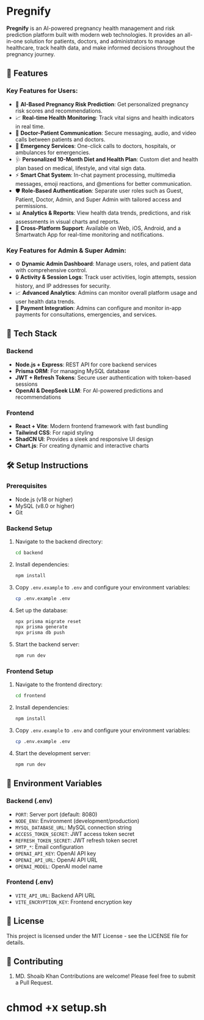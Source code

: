 # Pregnify

**Pregnify** is an AI-powered pregnancy health management and risk prediction platform built with modern web technologies. It provides an all-in-one solution for patients, doctors, and administrators to manage healthcare, track health data, and make informed decisions throughout the pregnancy journey.

## 🚀 Features

### Key Features for Users:
- 🤖 **AI-Based Pregnancy Risk Prediction**: Get personalized pregnancy risk scores and recommendations.
- 📈 **Real-time Health Monitoring**: Track vital signs and health indicators in real time.
- 💬 **Doctor-Patient Communication**: Secure messaging, audio, and video calls between patients and doctors.
- 🏥 **Emergency Services**: One-click calls to doctors, hospitals, or ambulances for emergencies.
- 🩺 **Personalized 10-Month Diet and Health Plan**: Custom diet and health plan based on medical, lifestyle, and vital sign data.
- ⚡ **Smart Chat System**: In-chat payment processing, multimedia messages, emoji reactions, and @mentions for better communication.
- 🛡️ **Role-Based Authentication**: Separate user roles such as Guest, Patient, Doctor, Admin, and Super Admin with tailored access and permissions.
- 📊 **Analytics & Reports**: View health data trends, predictions, and risk assessments in visual charts and reports.
- 📱 **Cross-Platform Support**: Available on Web, iOS, Android, and a Smartwatch App for real-time monitoring and notifications.

### Key Features for Admin & Super Admin:
- ⚙️ **Dynamic Admin Dashboard**: Manage users, roles, and patient data with comprehensive control.
- 🔒 **Activity & Session Logs**: Track user activities, login attempts, session history, and IP addresses for security.
- 📈 **Advanced Analytics**: Admins can monitor overall platform usage and user health data trends.
- 💸 **Payment Integration**: Admins can configure and monitor in-app payments for consultations, emergencies, and services.

## 🧱 Tech Stack

### Backend
- **Node.js + Express**: REST API for core backend services
- **Prisma ORM**: For managing MySQL database
- **JWT + Refresh Tokens**: Secure user authentication with token-based sessions
- **OpenAI & DeepSeek LLM**: For AI-powered predictions and recommendations

### Frontend
- **React + Vite**: Modern frontend framework with fast bundling
- **Tailwind CSS**: For rapid styling
- **ShadCN UI**: Provides a sleek and responsive UI design
- **Chart.js**: For creating dynamic and interactive charts

## 🛠️ Setup Instructions

### Prerequisites
- Node.js (v18 or higher)
- MySQL (v8.0 or higher)
- Git

### Backend Setup
1. Navigate to the backend directory:
   ```bash
   cd backend
   ```

2. Install dependencies:
   ```bash
   npm install
   ```

3. Copy `.env.example` to `.env` and configure your environment variables:
   ```bash
   cp .env.example .env
   ```

4. Set up the database:
   ```bash
   npx prisma migrate reset
   npx prisma generate
   npx prisma db push
   ```

5. Start the backend server:
   ```bash
   npm run dev
   ```

### Frontend Setup
1. Navigate to the frontend directory:
   ```bash
   cd frontend
   ```

2. Install dependencies:
   ```bash
   npm install
   ```

3. Copy `.env.example` to `.env` and configure your environment variables:
   ```bash
   cp .env.example .env
   ```

4. Start the development server:
   ```bash
   npm run dev
   ```

## 🔐 Environment Variables

### Backend (.env)
- `PORT`: Server port (default: 8080)
- `NODE_ENV`: Environment (development/production)
- `MYSQL_DATABASE_URL`: MySQL connection string
- `ACCESS_TOKEN_SECRET`: JWT access token secret
- `REFRESH_TOKEN_SECRET`: JWT refresh token secret
- `SMTP_*`: Email configuration
- `OPENAI_API_KEY`: OpenAI API key
- `OPENAI_API_URL`: OpenAI API URL
- `OPENAI_MODEL`: OpenAI model name

### Frontend (.env)
- `VITE_API_URL`: Backend API URL
- `VITE_ENCRYPTION_KEY`: Frontend encryption key

## 📝 License
This project is licensed under the MIT License - see the LICENSE file for details.

## 🤝 Contributing
1. MD. Shoaib Khan 
Contributions are welcome! Please feel free to submit a Pull Request. 

chmod +x setup.sh
=======

